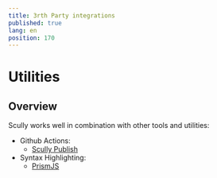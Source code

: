 ```yaml
---
title: 3rth Party integrations
published: true
lang: en
position: 170
---
```


# Utilities

## Overview

Scully works well in combination with other tools and utilities:

- Github Actions:
  - [Scully Publish](/docs/Reference/utilities/scully-publish)
- Syntax Highlighting:
  - [PrismJS](/docs/Reference/utilities/prism-js)
